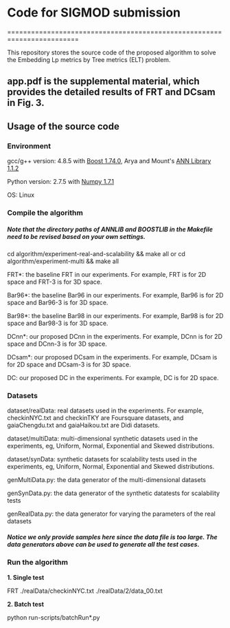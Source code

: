 # Code for SIGMOD submission
========================================================================

This repository stores the source code of the proposed algorithm to solve the Embedding Lp metrics by Tree metrics (ELT) problem.

## app.pdf is the supplemental material, which provides the detailed results of FRT and DCsam in Fig. 3.

Usage of the source code
---------------

### Environment

gcc/g++ version: 4.8.5 with [Boost 1.74.0](https://www.boost.org/), Arya and Mount's [ANN Library 1.1.2](http://www.cs.umd.edu/~mount/ANN/)

Python version: 2.7.5 with [Numpy 1.7.1](https://numpy.org/)

OS: Linux

### Compile the algorithm

##### Note that the directory paths of ANNLIB and BOOSTLIB in the Makefile need to be revised based on your own settings.

cd algorithm/experiment-real-and-scalability && make all
or cd algorithm/experiment-multi && make all

FRT*: the baseline FRT in our experiments. For example, FRT is for 2D space and FRT-3 is for 3D space.

Bar96*: the baseline Bar96 in our experiments. For example, Bar96 is for 2D space and Bar96-3 is for 3D space.

Bar98*: the baseline Bar98 in our experiments. For example, Bar98 is for 2D space and Bar98-3 is for 3D space.

DCnn*: our proposed DCnn in the experiments. For example, DCnn is for 2D space and DCnn-3 is for 3D space.

DCsam*: our proposed DCsam in the experiments. For example, DCsam is for 2D space and DCsam-3 is for 3D space.

DC: our proposed DC in the experiments. For example, DC is for 2D space.

### Datasets

dataset/realData: real datasets used in the experiments. For example, checkinNYC.txt and checkinTKY are Foursquare datasets, and gaiaChengdu.txt and gaiaHaikou.txt are Didi datasets.

dataset/multiData: multi-dimensional synthetic datasets used in the experiments, eg, Uniform, Normal, Exponential and Skewed distributions.

dataset/synData: synthetic datasets for scalability tests used in the experiments, eg, Uniform, Normal, Exponential and Skewed distributions.

genMultiData.py: the data generator of the multi-dimensional datasets

genSynData.py: the data generator of the synthetic datatests for scalability tests

genRealData.py: the data generator for varying the parameters of the real datasets

##### Notice we only provide samples here since the data file is too large. The data generators above can be used to generate all the test cases.

### Run the algorithm

**1. Single test** 

FRT ./realData/checkinNYC.txt ./realData/2/data_00.txt

**2. Batch test**   

python run-scripts/batchRun*.py 




